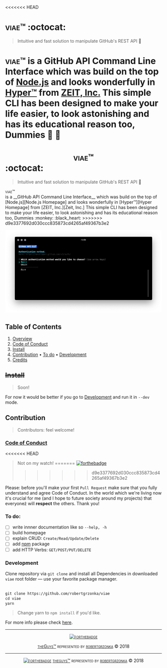 <<<<<<< HEAD
# <span style="font-variant: small-caps">viae™</span> :octocat:
> Intuitive and fast solution to manipulate GitHub's REST API :tada: 

<span style="font-variant: small-caps">viae™</span> is a __GitHub API Command Line Interface__ which was build on the top of [Node.js][Node.js Homepage] and looks wonderfully in [Hyper™][Hyper Homepage] from [ZEIT, Inc.][Zeit, Inc.] This simple CLI has been designed to make your life easier, to look astonishing and has its educational reason too, Dummies :black_heart: :monkey:
=======

# <div style="text-align: center; font-variant: small-caps">viae™</div> :octocat:
> Intuitive and fast solution to manipulate GitHub's REST API :tada: 

<div style="font-variant: small-caps">viae™</div> is a __GitHub API Command Line Interface__ which was build on the top of [Node.js][Node.js Homepage] and looks wonderfully in [Hyper™][Hyper Homepage] from [ZEIT, Inc.][Zeit, Inc.] This simple CLI has been designed to make your life easier, to look astonishing and has its educational reason too, Dummies :monkey: :black_heart:
>>>>>>> d9e3377692d030ccc835873cd4265af49367b3e2

![Hyper™ default theme](lib/viae-and-hyper.png)

## Table of Contents
1. [Overview](#viae™)
2. [Code of Conduct](#code-of-conduct)
3. [Install](#install)
4. [Contribution](#contribution)
	• [To do](#to-do)
	• [Development](#development)
5. [Credits](#credits)

## ~~Install~~
> Soon!

For now it would be better if you go to [Development][Development] and run it in `--dev` mode.

## Contribution
> Contributors: feel welcome!

### [Code of Conduct][Contributors Guide]
<<<<<<< HEAD
> Not on my watch!
=======
[![forthebadge](https://forthebadge.com/images/badges/built-with-love.svg)](https://forthebadge.com)
>>>>>>> d9e3377692d030ccc835873cd4265af49367b3e2

Please: before you'll make your first `Pull Request` make sure that you fully understand and agree Code of Conduct. In the world which we're living now it's crucial for me (and I hope to future society around my projects) that everyoneż will **respect** the others. Thank you!

### To do:
- [ ] write innner documentation like so `--help, -h`
- [ ] build homepage
- [ ] explain CRUD: `Create/Read/Update/Delete`
- [ ] add [npm][npm] package
- [ ] add HTTP Verbs: `GET/POST/PUT/DELETE`

### Development
Clone repository via `git clone` and install all Dependencies in downloaded `viae` root folder — use your favorite package manager.

```shell

git clone https://github.com/robertgrzonka/viae
cd viae
yarn

```
> Change yarn to `npm install` if you'd like.

For more info please check [here][Contributors Guide].

---
<div style="text-align: center; font-variant: small-caps">

[![forthebadge](https://forthebadge.com/images/badges/you-didnt-ask-for-this.svg)](https://forthebadge.com)

[theGuys™][theguys] represented by [robertgrzonka][robertgrzonka] © 2018

</div>

---
<div style="text-align: center; font-variant: small-caps">

[![forthebadge](https://forthebadge.com/images/badges/you-didnt-ask-for-this.svg)](https://forthebadge.com)
[theguys™][theguys] represented by [robertgrzonka][robertgrzonka] © 2018

</div>

[ZEIT, Inc.]: https://zeit.co
[Contributors Guide]: CONTRIBUTING.md
[Node.js Homepage]: https://nodejs.org
[Hyper Homepage]: https://hyper.is
[npm]: https://npmjs.com
[Development]: #Development
[theGuys]: https://github.com/theguysdesign
[robertgrzonka]: robert@theguys.sh

